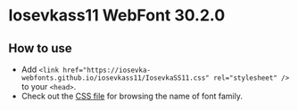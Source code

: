 # Iosevkass11 WebFont 30.2.0

## How to use

- Add `<link href="https://iosevka-webfonts.github.io/iosevkass11/IosevkaSS11.css" rel="stylesheet" />` to your `<head>`.
- Check out the [CSS file](./IosevkaSS11.css) for browsing the name of font family.
